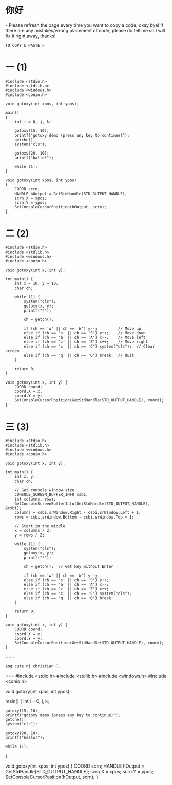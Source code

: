 <h1>你好</h1> - Please refresh the page every time you want to copy a code, okay bye! If there are any mistakes/wrong placement of code, please do tell me so I will fix it right away, thanks!

```
TO COPY & PASTE >
```
一 (1)
===
```
#include <stdio.h>
#include <stdlib.h>
#include <windows.h>
#include <conio.h>

void gotoxy(int xpos, int ypos); 

main() 
{
    int i = 0, j, k;

    gotoxy(15, 10);
    printf("gotoxy demo (press any key to continue)");
    getche(); 
    system("cls");

    gotoxy(20, 10);
    printf("hallo!");

    while (1); 
}

void gotoxy(int xpos, int ypos)
{
    COORD scrn;
    HANDLE hOutput = GetStdHandle(STD_OUTPUT_HANDLE); 
    scrn.X = xpos;
    scrn.Y = ypos;
    SetConsoleCursorPosition(hOutput, scrn);
}
```
二 (2)
===

```
#include <stdio.h>
#include <stdlib.h>
#include <windows.h>
#include <conio.h>

void gotoxy(int x, int y);

int main() {
    int x = 10, y = 10;
    char ch;

    while (1) {
        system("cls");
        gotoxy(x, y);
        printf("*");

        ch = getch(); 

        if (ch == 'w' || ch == 'W') y--;         // Move up
        else if (ch == 's' || ch == 'S') y++;    // Move down
        else if (ch == 'a' || ch == 'A') x--;    // Move left
        else if (ch == 'z' || ch == 'Z') x++;    // Move right
        else if (ch == 'c' || ch == 'C') system("cls");  // Clear screen
        else if (ch == 'q' || ch == 'Q') break;  // Quit
    }

    return 0;
}

void gotoxy(int x, int y) {
    COORD coord;
    coord.X = x;
    coord.Y = y;
    SetConsoleCursorPosition(GetStdHandle(STD_OUTPUT_HANDLE), coord);
}

```
三 (3)
===

```
#include <stdio.h>
#include <stdlib.h>
#include <windows.h>
#include <conio.h>

void gotoxy(int x, int y);

int main() {
    int x, y;
    char ch;
    
    // Get console window size
    CONSOLE_SCREEN_BUFFER_INFO csbi;
    int columns, rows;
    GetConsoleScreenBufferInfo(GetStdHandle(STD_OUTPUT_HANDLE), &csbi);
    columns = csbi.srWindow.Right - csbi.srWindow.Left + 1;
    rows = csbi.srWindow.Bottom - csbi.srWindow.Top + 1;

    // Start in the middle
    x = columns / 2;
    y = rows / 2;

    while (1) {
        system("cls");
        gotoxy(x, y);
        printf("*");

        ch = getch();  // Get key without Enter

        if (ch == 'w' || ch == 'W') y--;
        else if (ch == 's' || ch == 'S') y++;
        else if (ch == 'a' || ch == 'A') x--;
        else if (ch == 'z' || ch == 'Z') x++;
        else if (ch == 'c' || ch == 'C') system("cls");
        else if (ch == 'q' || ch == 'Q') break;
    }

    return 0;
}

void gotoxy(int x, int y) {
    COORD coord;
    coord.X = x;
    coord.Y = y;
    SetConsoleCursorPosition(GetStdHandle(STD_OUTPUT_HANDLE), coord);
}
```
===
```
ang cute ni christian 🤭
```
===
#include <stdio.h>
#include <stdlib.h>
#include <windows.h>
#include <conio.h>

void gotoxy(int xpos, int ypos); 

main() 
{
    int i = 0, j, k;

    gotoxy(15, 10);
    printf("gotoxy demo (press any key to continue)");
    getche(); 
    system("cls");

    gotoxy(20, 10);
    printf("hello!");

    while (1); 
}

void gotoxy(int xpos, int ypos)
{
    COORD scrn;
    HANDLE hOutput = GetStdHandle(STD_OUTPUT_HANDLE); 
    scrn.X = xpos;
    scrn.Y = ypos;
    SetConsoleCursorPosition(hOutput, scrn);
}